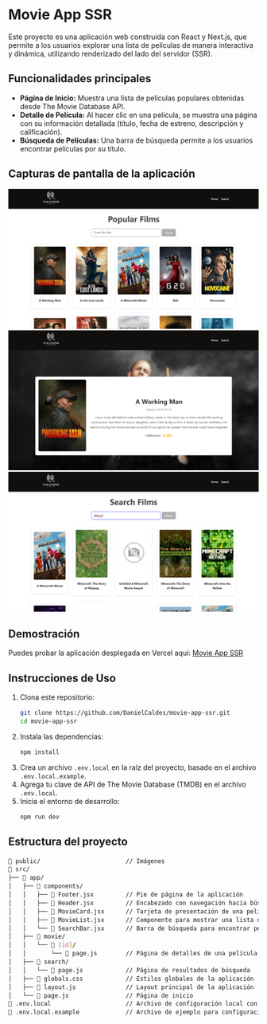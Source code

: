 # Movie App SSR

Este proyecto es una aplicación web construida con React y Next.js, que permite a los usuarios explorar una lista de películas de manera interactiva y dinámica, utilizando renderizado del lado del servidor (SSR).

## Funcionalidades principales

- **Página de Inicio:** Muestra una lista de películas populares obtenidas desde The Movie Database API.
- **Detalle de Película:** Al hacer clic en una película, se muestra una página con su información detallada (título, fecha de estreno, descripción y calificación).
- **Búsqueda de Películas:** Una barra de búsqueda permite a los usuarios encontrar películas por su título.

## Capturas de pantalla de la aplicación

![Página principal](./readme-assets/Home.png)
![Detalles de película](./readme-assets/MovieDetails.png)
![Búsqueda de película](./readme-assets/Search.png)

## Demostración

Puedes probar la aplicación desplegada en Vercel aquí:
[Movie App SSR](https://movie-app-ssr.vercel.app/)

## Instrucciones de Uso

1. Clona este repositorio:
   ```bash
   git clone https://github.com/DanielCaldes/movie-app-ssr.git
   cd movie-app-ssr
   ```
2. Instala las dependencias:
   ```bash
   npm install
   ```
3. Crea un archivo `.env.local` en la raíz del proyecto, basado en el archivo `.env.local.example`.
4. Agrega tu clave de API de The Movie Database (TMDB) en el archivo `.env.local`.
5. Inicia el entorno de desarrollo:
   ```bash
   npm run dev
   ```

## Estructura del proyecto
```bash
📁 public/                        // Imágenes
📁 src/
├── 📁 app/
│   ├── 📁 components/
│   │   ├── 📄 Footer.jsx         // Pie de página de la aplicación
│   │   ├── 📄 Header.jsx         // Encabezado con navegación hacia búsqueda y la página principal
│   │   ├── 📄 MovieCard.jsx      // Tarjeta de presentación de una película
│   │   ├── 📄 MovieList.jsx      // Componente para mostrar una lista de películas
│   │   └── 📄 SearchBar.jsx      // Barra de búsqueda para encontrar películas
│   ├── 📁 movie/
│   │   └── 📁 [id]/
│   │       └── 📄 page.js        // Página de detalles de una película específica
│   ├── 📁 search/
│   │   └── 📄 page.js            // Página de resultados de búsqueda
│   ├── 📄 globals.css            // Estilos globales de la aplicación
│   ├── 📄 layout.js              // Layout principal de la aplicación
│   └── 📄 page.js                // Página de inicio
📄 .env.local                     // Archivo de configuración local con API_KEY
📄 .env.local.example             // Archivo de ejemplo para configuración del entorno local
```
